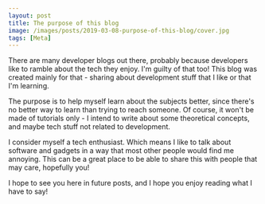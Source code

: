 ```yaml
---
layout: post
title: The purpose of this blog
image: /images/posts/2019-03-08-purpose-of-this-blog/cover.jpg
tags: [Meta]
---
```


There are many developer blogs out there, probably because developers like to ramble about the tech they enjoy. I'm guilty of that too! This blog was created mainly for that - sharing about development stuff that I like or that I'm learning. 

The purpose is to help myself learn about the subjects better, since there's no better way to learn than trying to reach someone. Of course, it won't be made of tutorials only - I intend to write about some theoretical concepts, and maybe tech stuff not related to development.

I consider myself a tech enthusiast. Which means I like to talk about software and gadgets in a way that most other people would find me annoying. This can be a great place to be able to share this with people that may care, hopefully you!

I hope to see you here in future posts, and I hope you enjoy reading what I have to say!